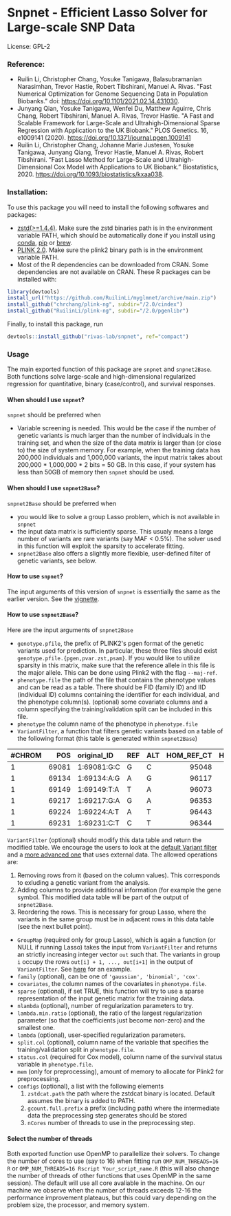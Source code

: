 # Snpnet - Efficient Lasso Solver for Large-scale SNP Data

License: GPL-2

### Reference:
  - Ruilin Li, Christopher Chang, Yosuke Tanigawa, Balasubramanian Narasimhan, Trevor Hastie, Robert Tibshirani, Manuel A. Rivas. "Fast Numerical Optimization for Genome Sequencing Data in Population Biobanks." doi: https://doi.org/10.1101/2021.02.14.431030.
  - Junyang Qian, Yosuke Tanigawa, Wenfei Du, Matthew Aguirre, Chris Chang, Robert Tibshirani, Manuel A. Rivas, Trevor Hastie. "A Fast and Scalable Framework for Large-Scale and Ultrahigh-Dimensional Sparse Regression with Application to the UK Biobank." PLOS Genetics. 16, e1009141 (2020). https://doi.org/10.1371/journal.pgen.1009141
  - Ruilin Li, Christopher Chang, Johanne Marie Justesen, Yosuke Tanigawa, Junyang Qiang, Trevor Hastie, Manuel A. Rivas, Robert Tibshirani. “Fast Lasso Method for Large-Scale and Ultrahigh-Dimensional Cox Model with Applications to UK Biobank.” Biostatistics, 2020. https://doi.org/10.1093/biostatistics/kxaa038.


### Installation:
To use this package you will need to install the following softwares and packages:
- [zstd(>=1.4.4)](https://github.com/facebook/zstd). Make sure the zstd binaries path is in the environment variable PATH, which should be automatically done if you install using [conda](https://anaconda.org/conda-forge/zstd), [pip](https://pypi.org/project/zstd/) or [brew](https://formulae.brew.sh/formula/zstd).
- [PLINK 2.0](https://www.cog-genomics.org/plink/2.0/). Make sure the plink2 binary path is in the environment variable PATH.
- Most of the R dependencies can be downloaded from CRAN. Some dependencies are not available on CRAN. These R packages can be installed with:
```r
library(devtools)
install_url("https://github.com/RuilinLi/myglmnet/archive/main.zip")
install_github("chrchang/plink-ng", subdir="/2.0/cindex")
install_github("RuilinLi/plink-ng", subdir="/2.0/pgenlibr")
```
Finally, to install this package, run
```r
devtools::install_github("rivas-lab/snpnet", ref="compact")
```

### Usage
The main exported function of this package are `snpnet` and `snpnet2Base`. Both functions solve large-scale and high-dimensional regularized regression for quantitative, binary (case/control), and survival responses.
#### When should I use `snpnet`?
`snpnet` should be preferred when
- Variable screening is needed. This would be the case if the number of genetic variants is much larger than the number of individuals in the training set, and when the size of the data matrix is larger than (or close to) the size of system memory. For example, when the training data has 200,000 individuals and 1,000,000 variants, the input matrix takes about 200,000 * 1,000,000 * 2 bits = 50 GB. In this case, if your system has less than 50GB of memory then `snpnet` should be used.
#### When should I use `snpnet2Base`?
`snpnet2Base` should be preferred when
- you would like to solve a group Lasso problem, which is not available in `snpnet`
- the input data matrix is sufficiently sparse. This usualy means a large number of variants are rare variants (say MAF < 0.5%). The solver used in this function will exploit the sparsity to accelerate fitting.
- `snpnet2Base` also offers a slightly more flexible, user-defined filter of genetic variants, see below.

#### How to use `snpnet`?
The input arguments of this version of `snpnet` is essentially the same as the earlier version. See the [vignette](https://github.com/rivas-lab/snpnet/blob/compact/vignettes/vignette.pdf).

#### How to use `snpnet2Base`?
Here are the input arguments of `snpnet2Base`
- `genotype.pfile`, the prefix of PLINK2's pgen format of the genetic variants used for prediction. In particular, these three files should exist `genotype.pfile.{pgen,pvar.zst,psam}`. If you would like to utilize sparsity in this matrix, make sure that the reference allele in this file is the major allele. This can be done using Plink2 with the flag `--maj-ref`.
- `phenotype.file` the path of the file that contains the phenotype values and can be read as a table. There should be FID (family ID) and IID (individual ID) columns containing the identifier for each individual, and the phenotype column(s). (optional) some covariate columns and a column specifying the training/validation split can be included in this file.
- `phenotype` the column name of the phenotype in `phenotype.file`
- `VariantFilter`, a function that filters genetic variants based on a table of the following format (this table is generated within `snpnet2Base`)

|#CHROM |   POS|original_ID |REF |ALT | HOM_REF_CT| HET_REF_ALT_CTS| TWO_ALT_GENO_CTS| HAP_REF_CT| HAP_ALT_CTS| MISSING_CT| OBS_CT|ID            | stats_pNAs| NON_REF_CT| miss_over_non_ref| stats_means| index|
|:------|-----:|:-----------|:---|:---|----------:|---------------:|----------------:|----------:|-----------:|----------:|------:|:-------------|----------:|----------:|-----------------:|-----------:|-----:|
|1      | 69081|1:69081:G:C |G   |C   |      95048|             500|                0|          0|           0|       1035|  95548|1:69081:G:C_C |  0.0107162|        500|          2.070000|   0.0052330|     1|
|1      | 69134|1:69134:A:G |A   |G   |      96117|              55|                0|          0|           0|        411|  96172|1:69134:A:G_G |  0.0042554|         55|          7.472727|   0.0005719|     2|
|1      | 69149|1:69149:T:A |T   |A   |      96073|               6|                0|          0|           0|        504|  96079|1:69149:T:A_A |  0.0052183|          6|         84.000000|   0.0000624|     3|
|1      | 69217|1:69217:G:A |G   |A   |      96353|               1|                0|          0|           0|        229|  96354|1:69217:G:A_A |  0.0023710|          1|        229.000000|   0.0000104|     4|
|1      | 69224|1:69224:A:T |A   |T   |      96443|              17|                0|          0|           0|        123|  96460|1:69224:A:T_T |  0.0012735|         17|          7.235294|   0.0001762|     5|
|1      | 69231|1:69231:C:T |C   |T   |      96344|               1|                0|          0|           0|        238|  96345|1:69231:C:T_T |  0.0024642|          1|        238.000000|   0.0000104|     6|

`VariantFilter` (optional) should modify this data table and return the modified table. We encourage the users to look at the [default Variant filter](https://github.com/rivas-lab/snpnet/blob/a7c95cceded3bfb0881f77d92fd6a24ac17f7171/R/sparse.R#L1) and a [more advanced one](https://github.com/rivas-lab/snpnet/blob/a7c95cceded3bfb0881f77d92fd6a24ac17f7171/R/sparse.R#L301) that uses external data. The allowed operations are:
  1. Removing rows from it (based on the column values). This corresponds to exluding a genetic variant from the analysis.
  2. Adding columns to provide additional information (for example the gene symbol. This modified data table will be part of the output of `snpnet2Base`.
  3. Reordering the rows. This is necessary for group Lasso, where the variants in the same group must be in adjacent rows in this data table (see the next bullet point).

- `GroupMap` (required only for group Lasso), which is again a function (or NULL if running Lasso) takes the input from `VariantFilter` and returns an strictly increasing integer vector `out` such that. The variants in group `i` occupy the rows `out[i] + 1, ..., out[i+1]` in the output of `VariantFilter`. See [here](https://github.com/rivas-lab/snpnet/blob/a7c95cceded3bfb0881f77d92fd6a24ac17f7171/R/sparse.R#L343) for an example. 
- `family` (optional), can be one of `'gaussian', 'binomial', 'cox'`.
- `covariates`, the column names of the covariates in `phenotype.file`.
- `sparse` (optional), if set TRUE, this function will try to use a sparse representation of the input genetic matrix for the training data.
- `nlambda` (optional), number of regularization parameters to try. 
- `lambda.min.ratio` (optional), the ratio of the largest regularization parameter (so that the coefficients just become non-zero) and the smallest one.
-  `lambda` (optional), user-specified regularization parameters.
-  `split.col` (optional), column name of the variable that specifies the training/validation split in `phenotype.file`.
-  `status.col` (required for Cox model), column name of the survival status variable in `phenotype.file`.
-  `mem` (only for preprocessing), amount of memory to allocate for Plink2 for preprocessing.
-  `configs` (optional), a list with the following elements
    1. `zstdcat.path` the path where the zstdcat binary is located. Default assumes the binary is added to PATH.
    2. `gcount.full.prefix` a prefix (including path) where the intermediate data the preprocessing step generates should be stored
    3. `nCores` number of threads to use in the preprocessing step.

#### Select the number of threads
Both exported function use OpenMP to parallellize their solvers. To change the number of cores to use (say to 16) when fitting run `OMP_NUM_THREADS=16 R` or `OMP_NUM_THREADS=16 Rscript Your_script_name.R` (this will also change the number of threads of other functions that uses OpenMP in the same session). The default will use all core avaliable in the machine. On our machine we observe when the number of threads exceeds 12-16 the performance improvement plateaus, but this could vary depending on the problem size, the processor, and memory system. 

